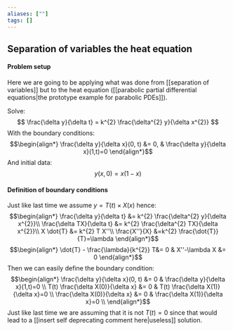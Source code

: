 ```yaml
---
aliases: [""]
tags: []
---
```


## Separation of variables the heat equation
#### Problem setup
Here we are going to be applying what was done from [[separation of variables]] but to the heat equation ([[parabolic partial differential equations|the prototype example for parabolic PDEs]]).

Solve:
$$ \frac{\delta y}{\delta t} = k^{2} \frac{\delta^{2} y}{\delta x^{2}} $$
With the boundary conditions:
$$\begin{align*}
\frac{\delta y}{\delta x}(0, t) &= 0, & \frac{\delta y}{\delta x}(1,t)=0  
\end{align*}$$
And initial data:
$$ y(x,0) = x(1-x) $$


#### Definition of boundary conditions
Just like last time we assume $y=T(t)\times X(x)$ hence:
$$\begin{align*}
\frac{\delta y}{\delta t} &=  k^{2} \frac{\delta^{2} y}{\delta x^{2}}\\
\frac{\delta TX}{\delta t} &=  k^{2} \frac{\delta^{2} TX}{\delta x^{2}}\\
X \dot{T} &=  k^{2} T X''\\
 \frac{X''}{X} &=k^{2} \frac{\dot{T}}{T}=\lambda 
\end{align*}$$
$$\begin{align*}
 \dot{T} - \frac{\lambda}{k^{2}} T&= 0 & X''-\lambda X &=  0
\end{align*}$$
Then we can easily define the boundary condition:
$$\begin{align*}
\frac{\delta y}{\delta x}(0, t) &= 0  & \frac{\delta y}{\delta x}(1,t)=0 \\
T(t) \frac{\delta X(0)}{\delta x} &= 0  & T(t) \frac{\delta X(1)}{\delta x}=0 \\
 \frac{\delta X(0)}{\delta x} &= 0  & \frac{\delta X(1)}{\delta x}=0 \\
\end{align*}$$
Just like last time we are assuming that it is not $T(t)=0$ since that would lead to a [[insert self deprecating comment here|useless]] solution.